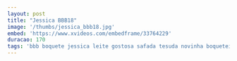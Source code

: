 ```yaml
---
layout: post
title: "Jessica BBB18"
image: '/thumbs/jessica_bbb18.jpg'
embed: 'https://www.xvideos.com/embedframe/33764229'
duracao: 170
tags: 'bbb boquete jessica leite gostosa safada tesuda novinha boqueteira caiu-na-net engoliu mamou bebeu big-brother-brasil bbb18 jessica-bbb18-transando jessica-bbb18-dando-o-cu'
---
```

